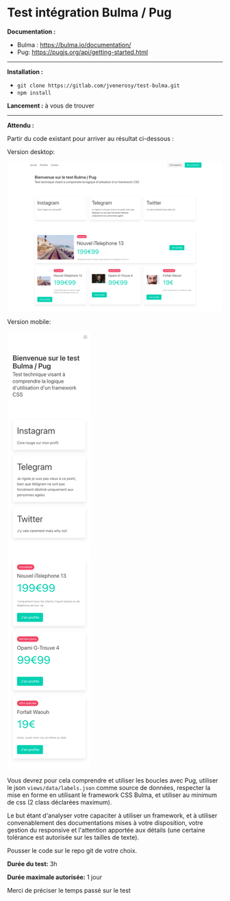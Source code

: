 # Test intégration Bulma / Pug

**Documentation :**

 - Bulma : https://bulma.io/documentation/
 - Pug: https://pugjs.org/api/getting-started.html

------
 
 **Installation :** 

 - `git clone https://gitlab.com/jvenerosy/test-bulma.git`
 - `npm install`
 
**Lancement :** à vous de trouver

----

**Attendu :**

Partir du code existant pour arriver au résultat ci-dessous :

Version desktop: 

![Maquette desktop](/public/images/desktop.png)

Version mobile:

![Maquette mobile](/public/images/mobile.png)

Vous devrez pour cela comprendre et utiliser les boucles avec Pug, utiliser le json `views/data/labels.json` comme source de données, respecter la mise en forme en utilisant le framework CSS Bulma, et utiliser au minimum de css (2 class déclarées maximum).

Le but étant d'analyser votre capaciter à utiliser un framework, et à utiliser convenablement des documentations mises à votre disposition, votre gestion du responsive et l'attention apportée aux détails (une certaine tolérance est autorisée sur les tailles de texte).

Pousser le code sur le repo git de votre choix.

**Durée du test:** 3h

**Durée maximale autorisée:** 1 jour

Merci de préciser le temps passé sur le test